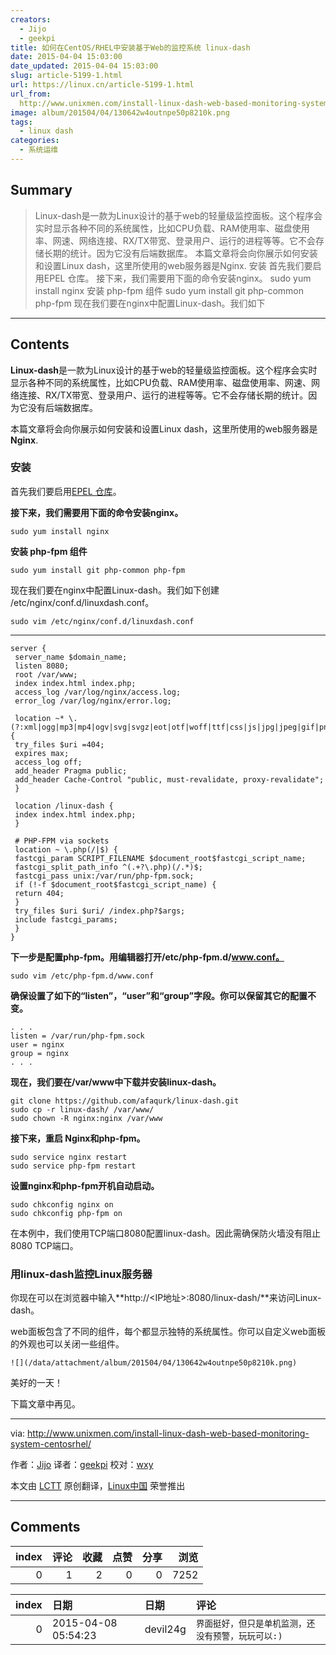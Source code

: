 ```yaml
---
creators:
  - Jijo
  - geekpi
title: 如何在CentOS/RHEL中安装基于Web的监控系统 linux-dash
date: 2015-04-04 15:03:00
date_updated: 2015-04-04 15:03:00
slug: article-5199-1.html
url: https://linux.cn/article-5199-1.html
url_from: 
  http://www.unixmen.com/install-linux-dash-web-based-monitoring-system-centosrhel/
image: album/201504/04/130642w4outnpe50p8210k.png
tags:
  - linux dash
categories:
  - 系统运维
---
```


## Summary

> Linux-dash是一款为Linux设计的基于web的轻量级监控面板。这个程序会实时显示各种不同的系统属性，比如CPU负载、RAM使用率、磁盘使用率、网速、网络连接、RX/TX带宽、登录用户、运行的进程等等。它不会存储长期的统计。因为它没有后端数据库。 本篇文章将会向你展示如何安装和设置Linux dash，这里所使用的web服务器是Nginx. 安装 首先我们要启用EPEL 仓库。 接下来，我们需要用下面的命令安装nginx。 sudo yum install nginx  安装 php-fpm 组件 sudo yum install git php-common php-fpm  现在我们要在nginx中配置Linux-dash。我们如下

***

<!-- more -->

## Contents

**Linux-dash**是一款为Linux设计的基于web的轻量级监控面板。这个程序会实时显示各种不同的系统属性，比如CPU负载、RAM使用率、磁盘使用率、网速、网络连接、RX/TX带宽、登录用户、运行的进程等等。它不会存储长期的统计。因为它没有后端数据库。

本篇文章将会向你展示如何安装和设置Linux dash，这里所使用的web服务器是**Nginx**.

### 安装

首先我们要启用[EPEL 仓库](https://linux.cn/article-2324-1.html)。

**接下来，我们需要用下面的命令安装nginx。**

```shell
sudo yum install nginx
```

**安装 php-fpm 组件**

```shell
sudo yum install git php-common php-fpm
```

现在我们要在nginx中配置Linux-dash。我们如下创建 /etc/nginx/conf.d/linuxdash.conf。

```shell
sudo vim /etc/nginx/conf.d/linuxdash.conf
```

---

```shell
server {
 server_name $domain_name;
 listen 8080;
 root /var/www;
 index index.html index.php;
 access_log /var/log/nginx/access.log;
 error_log /var/log/nginx/error.log;

 location ~* \.(?:xml|ogg|mp3|mp4|ogv|svg|svgz|eot|otf|woff|ttf|css|js|jpg|jpeg|gif|png|ico)$ {
 try_files $uri =404;
 expires max;
 access_log off;
 add_header Pragma public;
 add_header Cache-Control "public, must-revalidate, proxy-revalidate";
 }

 location /linux-dash {
 index index.html index.php;
 }

 # PHP-FPM via sockets
 location ~ \.php(/|$) {
 fastcgi_param SCRIPT_FILENAME $document_root$fastcgi_script_name;
 fastcgi_split_path_info ^(.+?\.php)(/.*)$;
 fastcgi_pass unix:/var/run/php-fpm.sock;
 if (!-f $document_root$fastcgi_script_name) {
 return 404;
 }
 try_files $uri $uri/ /index.php?$args;
 include fastcgi_params;
 }
}
```

**下一步是配置php-fpm。用编辑器打开/etc/php-fpm.d/www.conf。**

```shell
sudo vim /etc/php-fpm.d/www.conf
```

**确保设置了如下的“listen”，“user”和“group”字段。你可以保留其它的配置不变。**

```shell
. . .
listen = /var/run/php-fpm.sock
user = nginx
group = nginx
. . .
```

**现在，我们要在/var/www中下载并安装linux-dash。**

```shell
git clone https://github.com/afaqurk/linux-dash.git
sudo cp -r linux-dash/ /var/www/
sudo chown -R nginx:nginx /var/www
```

**接下来，重启 Nginx和php-fpm。**

```shell
sudo service nginx restart
sudo service php-fpm restart
```

**设置nginx和php-fpm开机自动启动。**

```shell
sudo chkconfig nginx on
sudo chkconfig php-fpm on
```

在本例中，我们使用TCP端口8080配置linux-dash。因此需确保防火墙没有阻止8080 TCP端口。

### 用linux-dash监控Linux服务器

你现在可以在浏览器中输入**http://<IP地址>:8080/linux-dash/**来访问Linux-dash。

web面板包含了不同的组件，每个都显示独特的系统属性。你可以自定义web面板的外观也可以关闭一些组件。

`![](/data/attachment/album/201504/04/130642w4outnpe50p8210k.png)`

美好的一天！

下篇文章中再见。

---

via: <http://www.unixmen.com/install-linux-dash-web-based-monitoring-system-centosrhel/>

作者：[Jijo](http://www.unixmen.com/author/jijo/) 译者：[geekpi](https://github.com/geekpi) 校对：[wxy](https://github.com/wxy)

本文由 [LCTT](https://github.com/LCTT/TranslateProject) 原创翻译，[Linux中国](https://linux.cn/) 荣誉推出

***

## Comments


|   index |   评论 |   收藏 |   点赞 |   分享 |   浏览 |
|--------:|-------:|-------:|-------:|-------:|-------:|
|       0 |      1 |      2 |      0 |      0 |   7252 |

|   index | 日期                | 日期     | 评论                                               |
|--------:|:--------------------|:---------|:---------------------------------------------------|
|       0 | 2015-04-08 05:54:23 | devil24g | `界面挺好，但只是单机监测，还没有预警，玩玩可以:)` |
